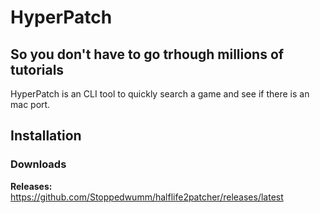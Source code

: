 # HyperPatch
## So you don't have to go trhough millions of tutorials
HyperPatch is an CLI tool to quickly search a game and see if there is an mac port.

## Installation
### Downloads
**Releases:** <https://github.com/Stoppedwumm/halflife2patcher/releases/latest>
